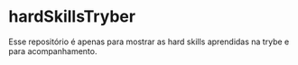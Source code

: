 # hardSkillsTryber
Esse repositório é apenas para mostrar as hard skills aprendidas na trybe e para acompanhamento.

